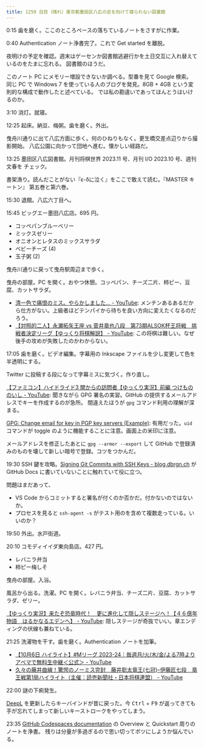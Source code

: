 ```yaml
---
title: 1259 日目（晴れ）東京都墨田区八広の足を向けて寝られない図書館
---
```


0:15 歯を磨く。ここのところペースの落ちているノートをさすがに作業。

0:40 Authentication ノート浄書完了。これで Get started を離脱。

夜明けの予定を確認。週末はゲーセンか図書館逃避行かを土日交互に入れ替えているのをたまに忘れる。
図書館のほうだ。

このノート PC にメモリー増設できないか調べる。型番を見て Google 検索。
同じ PC で Windows 7 を使っている人のブログを発見。8GB + 4GB という変則的な構成で動作したと述べている。
では私の勘違いであってほんとうはいけるのか。

3:10 消灯。就寝。

12:25 起床。納豆、梅粥。歯を磨く。外出。

曳舟川通りに出て八広方面に歩く。何のひねりもなく。更生橋交差点辺りから撮影開始。
八広公園に向かって団地へ進む。懐かしい経路だ。
<blockquote class="twitter-tweet"
  data-conversation="none"
  data-media-max-width="480" data-theme="dark" data-align="center">
<a href="https://twitter.com/showa_yojyo/status/1710575842433351689"></a>
</blockquote>

13:25 墨田区八広図書館。月刊将棋世界 2023.11 号、月刊 I/O 2023.10 号、週刊文春を
チェック。

書架漁り。読んだことがない『ε-δに泣く』をここで敢えて読む。『MASTER キートン』
第五巻と第六巻。

15:30 退館。八広六丁目へ。

15:45 ビッグエー墨田八広店。695 円。

* コッペパンブルーベリー
* ミックスゼリー
* オニオンとレタスのミックスサラダ
* ベビーチーズ (4)
* 玉子粥 (2)

曳舟川通りに戻って曳舟駅周辺まで歩く。

曳舟の部屋。PC を開く。おやつ休憩。コッペパン、チーズ二片、柿ピー、豆腐、カットサラダ。

* [清一色で痛恨のミス。やらかしました… - YouTube](https://www.youtube.com/watch?v=NqKyttOdxTA):
  メンチンあるあるだから仕方がない。上級者ほどテンパイから待ちを良い方向に変えたくなるのだろう。
* [【対照的二人】永瀬拓矢王座 vs 菅井竜也八段　第73期ALSOK杯王将戦　挑戦者決定リーグ【ゆっくり将棋解説】 - YouTube](https://www.youtube.com/watch?v=C6387ErxEPs):
  この将棋は難しい。なぜ後手の攻めが失敗したのかわからない。

17:05 歯を磨く。ビデオ編集。字幕用の Inkscape ファイルを少し変更して色を半透明にする。

Twitter に投稿する段になって字幕ミスに気づく。作り直し。

[【ファミコン】ハイドライド3 闇からの訪問者【ゆっくり実況】前編 つけもののいし - YouTube](https://www.youtube.com/watch?v=wMMjdKxOte8):
聞きながら GPG 署名の実習。GitHub の提供するメールアドレスでキーを作成するのが急所。
間違えたほうが `gpg` コマンド利用の理解が深まる。

[GPG: Change email for key in PGP key servers (Example)](https://coderwall.com/p/tx_1-g/gpg-change-email-for-key-in-pgp-key-servers):
有用だった。`uid` コマンドが toggle のように機能することに注意。画面上の米印に注意。

メールアドレスを修正したあとに `gpg --armor --export` して
GitHub で登録済みのものを壊して新しい暗号で登録。コツをつかんだ。

19:30 SSH 鍵を攻略。[Signing Git Commits with SSH Keys - blog.dbrgn.ch](https://blog.dbrgn.ch/2021/11/16/git-ssh-signatures/)
が GitHub Docs に書いていないことに触れていて役に立つ。

問題はまだあって、

* VS Code からコミットすると署名が付くのか否かだ。付かないのではないか。
* プロセスを見ると `ssh-agent -s` がテスト用のを含めて複数走っている。いいのか？

19:50 外出。水戸街道。

20:10 コモディイイダ東向島店。427 円。

* レバニラ弁当
* 柿ピー梅しそ

曳舟の部屋。入浴。

風呂から出る。洗濯。PC を開く。レバニラ弁当、チーズ二片、豆腐、カットサラダ、ゼリー。

[【ゆっくり実況】来たぞ恐竜時代！　更に進化して隠しステージへ！【４６億年物語　はるかなるエデンへ】 - YouTube](https://www.youtube.com/watch?v=DI5hRqiEfoE):
隠しステージが奇抜でいい。章エンディングの伏線も兼ねている。

21:25 洗濯物を干す。歯を磨く。Authentication ノートを加筆。

* [【10月6日 ハイライト】#Mリーグ 2023-24｜毎週月/火/木/金/よる7時よりアベマで無料生中継＜公式＞ - YouTube](https://www.youtube.com/watch?v=M_-NGVn_Na0)
* [久々の藤井曲線！驚愕のノーミス完封　藤井聡太竜王(七冠)ｰ伊藤匠七段　竜王戦第1局ハイライト（主催：読売新聞社・日本将棋連盟） - YouTube](https://www.youtube.com/watch?v=GhtzWBD5LGA)

22:00 謎の下痢発生。

[DeepL] を更新したらキーバインドが昔に戻った。今 <kbd>Ctrl</kbd> + <kbd>F9</kbd>
が返ってきても手が忘れてしまって新しいキーストロークをやってしまう。

23:35 [GitHub Codespaces documentation](https://docs.github.com/en/codespaces)
の Overview と Quickstart 周りのノートを浄書。
残りは分量が多過ぎるので思い切ってボツにしようか悩んでいる。

[DeepL]: https://www.deepl.com/translator
